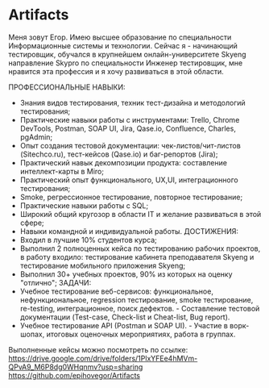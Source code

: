 # Artifacts
Меня зовут Егор. Имею высшее образование по специальности Информационные системы и технологии. Сейчас я - начинающий тестировщик, обучался в крупнейшем онлайн-университете Skyeng направление Skypro по специальности Инженер тестировщик, мне нравится эта профессия и я хочу развиваться в этой области.

ПРОФЕССИОНАЛЬНЫЕ НАВЫКИ:
- Знания видов тестирования, техник тест-дизайна и методологий тестирования;
- Практические навыки работы с инструментами: Trello, Chrome DevTools, Postman, SOAP UI, Jira, Qase.io, Confluence, Charles, pgAdmin;
- Опыт создания тестовой документации: чек-листов/чит-листов (Sitechco.ru), тест-кейсов (Qase.io) и баг-репортов (Jira);
- Практический навык декомпозиции продукта: составление интеллект-карты в Miro;
- Практический опыт функционального, UX,UI, интеграционного тестирования;
- Smoke, регрессионное тестирование, повторное тестирование;
- Практические навыки работы с SQL;
- Широкий общий кругозор в области IT и желание развиваться в этой сфере;
- Навыки командной и индивидуальной работы.
ДОСТИЖЕНИЯ:
- Входил в лучшие 10% студентов курса;
- Выполнил 2 полноценных кейса по тестированию рабочих проектов, в работу входило: тестирование кабинета преподавателя Skyeng и тестирование мобильного приложения Skyeng;
- Выполнил 30+ учебных проектов, 90% из которых на оценку "отлично";
ЗАДАЧИ:
- Учебное тестирование веб-сервисов: функциональное, нефункциональное, regression тестирование, smoke тестирование, re-testing, интеграционное, поиск дефектов. - Составление тестовой документации (Test-case, Check-list и Cheat-list, Bug report).
- Учебное тестирование API (Postman и SOAP UI). - Участие в ворк-шопах, итоговых оценочных мероприятиях, работа в группах.

Выполненные кейсы можно посмотреть по ссылке:
https://drive.google.com/drive/folders/1PlxYFEe4hMVm-QPvA9_M6P8dg0WHqnmv?usp=sharing
https://github.com/epihovegor/Artifacts
